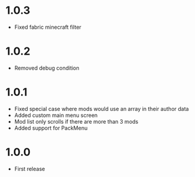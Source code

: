 # 1.0.3
* Fixed fabric minecraft filter

# 1.0.2
* Removed debug condition

# 1.0.1
* Fixed special case where mods would use an array in their author data
* Added custom main menu screen
* Mod list only scrolls if there are more than 3 mods
* Added support for PackMenu

# 1.0.0
* First release